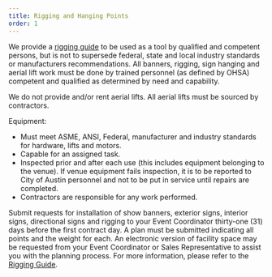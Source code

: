 ```yaml
---
title: Rigging and Hanging Points
order: 1
---
```


We provide a [rigging guide](https://assets.austinconventioncenter.com/2023/accd-rigging-guide-feb-23.pdf) to be used as a tool by qualified and competent persons, but is not to supersede federal, state and local industry standards or manufacturers recommendations. All banners, rigging, sign hanging and aerial lift work must be done by trained personnel (as defined by OHSA) competent and qualified as determined by need and capability. 

We do not provide and/or rent aerial lifts. All aerial lifts must be sourced by contractors.

Equipment: 
- Must meet ASME, ANSI, Federal, manufacturer and industry standards for hardware, lifts and motors.
- Capable for an assigned task.
- Inspected prior and after each use (this includes equipment belonging to the venue). If venue equipment fails inspection, it is to be reported to City of Austin personnel and not to be put in service until repairs are completed.
- Contractors are responsible for any work performed.

Submit requests for installation of show banners, exterior signs, interior signs, directional signs and rigging to your Event Coordinator thirty-one (31) days before the first contract day. A plan must be submitted indicating all points and the weight for each. An electronic version of facility space may be requested from your Event Coordinator or Sales Representative to assist you with the planning process. For more information, please refer to the [Rigging Guide](https://assets.austinconventioncenter.com/2023/accd-rigging-guide-feb-23.pdf).

